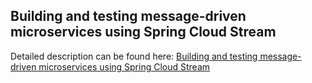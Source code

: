 ## Building and testing message-driven microservices using Spring Cloud Stream

Detailed description can be found here: [Building and testing message-driven microservices using Spring Cloud Stream](https://piotrminkowski.wordpress.com/2018/06/15/building-and-testing-message-driven-microservices-using-spring-cloud-stream/) 